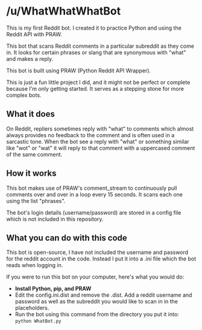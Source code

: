/u/WhatWhatWhatBot
======================
This is my first Reddit bot. I created it to practice Python and using the Reddit API with PRAW.

This bot that scans Reddit comments in a particular subreddit as they come in. It looks for certain phrases or slang that are synonymous with "what" and makes a reply.

This bot is built using PRAW (Python Reddit API Wrapper).

This is just a fun little project I did, and it might not be perfect or complete because I'm only getting started. It serves as a stepping stone for more complex bots.


What it does
------------
On Reddit, repliers sometimes reply with "what" to comments which almost always provides no feedback to the comment and is often used in a sarcastic tone. When the bot see a reply with "what" or something similar like "wot" or "wat" it will reply to that comment with a uppercased comment of the same comment.


How it works
------------
This bot makes use of PRAW's comment_stream to continuously pull comments over and over in a loop every 15 seconds. It scans each one using the list "phrases".

The bot's login details (username/password) are stored in a config file which is not included in this repository.

What you can do with this code
------------------------------
This bot is open-source, I have not included the username and password for the reddit account in the code. Instead I put it into a .ini file which the bot reads when logging in.

If you were to run this bot on your computer, here's what you would do:
- **Install Python, pip, and PRAW**
- Edit the config.ini.dist and remove the .dist. Add a reddit username and password as well as the subreddit you would like to scan in in the placeholders.
- Run the bot using this command from the directory you put it into:
    <code>python WhatBot.py</code>
